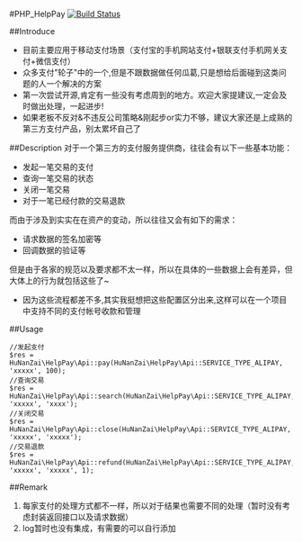 #PHP_HelpPay [![Build Status](https://secure.travis-ci.org/HuNanZai/PHP_HelpPay.png?branch=master)](http://travis-ci.org/HuNanZai/PHP_HelpPay)

##Introduce
 - 目前主要应用于移动支付场景（支付宝的手机网站支付+银联支付手机网关支付+微信支付）
 - 众多支付"轮子"中的一个,但是不跟数据做任何瓜葛,只是想给后面碰到这类问题的人一个解决的方案
 - 第一次尝试开源,肯定有一些没有考虑周到的地方。欢迎大家提建议,一定会及时做出处理，一起进步!
 - 如果老板不反对&不违反公司策略&刚起步or实力不够，建议大家还是上成熟的第三方支付产品，别太累坏自己了

##Description
对于一个第三方的支付服务提供商，往往会有以下一些基本功能：

 - 发起一笔交易的支付
 - 查询一笔交易的状态
 - 关闭一笔交易
 - 对于一笔已经付款的交易退款

而由于涉及到实实在在资产的变动，所以往往又会有如下的需求：

 - 请求数据的签名加密等
 - 回调数据的验证等

但是由于各家的规范以及要求都不太一样，所以在具体的一些数据上会有差异，但大体上的行为就包括这些了~

 - 因为这些流程都差不多,其实我挺想把这些配置区分出来,这样可以在一个项目中支持不同的支付帐号收款和管理

##Usage
```
//发起支付
$res = HuNanZai\HelpPay\Api::pay(HuNanZai\HelpPay\Api::SERVICE_TYPE_ALIPAY, 'xxxxx', 100);
//查询交易
$res = HuNanZai\HelpPay\Api::search(HuNanZai\HelpPay\Api::SERVICE_TYPE_ALIPAY, 'xxxxx', 'xxxx');
//关闭交易
$res = HuNanZai\HelpPay\Api::close(HuNanZai\HelpPay\Api::SERVICE_TYPE_ALIPAY, 'xxxxx', 'xxxxx');
//交易退款
$res = HuNanZai\HelpPay\Api::refund(HuNanZai\HelpPay\Api::SERVICE_TYPE_ALIPAY, 'xxxxx', 'xxxxx', 1);
```

##Remark
1. 每家支付的处理方式都不一样，所以对于结果也需要不同的处理（暂时没有考虑封装返回接口以及请求数据）
2. log暂时也没有集成，有需要的可以自行添加